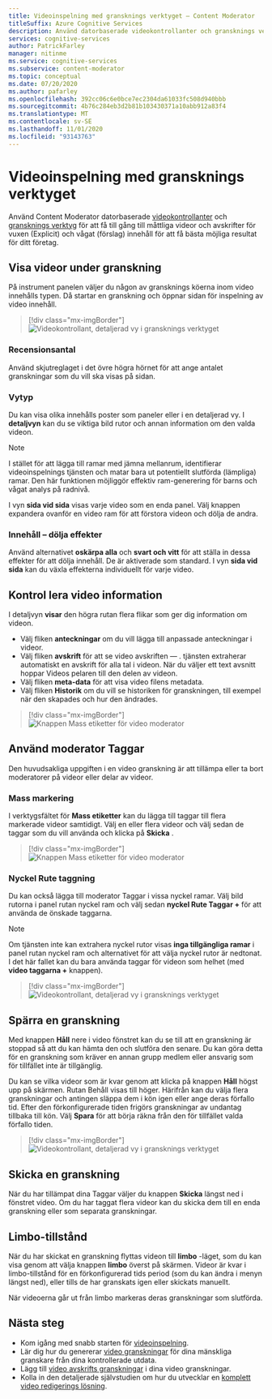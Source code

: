 ```yaml
---
title: Videoinspelning med gransknings verktyget – Content Moderator
titleSuffix: Azure Cognitive Services
description: Använd datorbaserade videokontrollanter och gransknings verktyget för att måttligt olämpligt innehåll
services: cognitive-services
author: PatrickFarley
manager: nitinme
ms.service: cognitive-services
ms.subservice: content-moderator
ms.topic: conceptual
ms.date: 07/20/2020
ms.author: pafarley
ms.openlocfilehash: 392cc06c6e0bce7ec2304da61033fc508d940bbb
ms.sourcegitcommit: 4b76c284eb3d2b81b103430371a10abb912a83f4
ms.translationtype: MT
ms.contentlocale: sv-SE
ms.lasthandoff: 11/01/2020
ms.locfileid: "93143763"
---
```

# <a name="video-moderation-with-the-review-tool"></a>Videoinspelning med gransknings verktyget

Använd Content Moderator datorbaserade [videokontrollanter](video-moderation-api.md) och [gransknings verktyg](Review-Tool-User-Guide/human-in-the-loop.md) för att få till gång till måttliga videor och avskrifter för vuxen (Explicit) och vågat (förslag) innehåll för att få bästa möjliga resultat för ditt företag.

## <a name="view-videos-under-review"></a>Visa videor under granskning

På instrument panelen väljer du någon av gransknings köerna inom video innehålls typen. Då startar en granskning och öppnar sidan för inspelning av video innehåll.

> [!div class="mx-imgBorder"]
> ![Videokontrollant, detaljerad vy i gransknings verktyget](./Review-Tool-User-Guide/images/video-moderation-detailed.png)

### <a name="review-count"></a>Recensionsantal

Använd skjutreglaget i det övre högra hörnet för att ange antalet granskningar som du vill ska visas på sidan.

### <a name="view-type"></a>Vytyp

Du kan visa olika innehålls poster som paneler eller i en detaljerad vy. I **detaljvyn** kan du se viktiga bild rutor och annan information om den valda videon. 

> [!NOTE]
> I stället för att lägga till ramar med jämna mellanrum, identifierar videoinspelnings tjänsten och matar bara ut potentiellt slutförda (lämpliga) ramar. Den här funktionen möjliggör effektiv ram-generering för barns och vågat analys på radnivå.

I vyn **sida vid sida** visas varje video som en enda panel. Välj knappen expandera ovanför en video ram för att förstora videon och dölja de andra.

### <a name="content-obscuring-effects"></a>Innehåll – dölja effekter

Använd alternativet **oskärpa alla** och **svart och vitt** för att ställa in dessa effekter för att dölja innehåll. De är aktiverade som standard. I vyn **sida vid sida** kan du växla effekterna individuellt för varje video.

## <a name="check-video-details"></a>Kontrol lera video information

I detaljvyn **visar** den högra rutan flera flikar som ger dig information om videon.

* Välj fliken **anteckningar** om du vill lägga till anpassade anteckningar i videor.
* Välj fliken **avskrift** för att se video avskriften &mdash; . tjänsten extraherar automatiskt en avskrift för alla tal i videon. När du väljer ett text avsnitt hoppar Videos pelaren till den delen av videon.
* Välj fliken **meta-data** för att visa video filens metadata.
* Välj fliken **Historik** om du vill se historiken för granskningen, till exempel när den skapades och hur den ändrades.

> [!div class="mx-imgBorder"]
> ![Knappen Mass etiketter för video moderator](./Review-Tool-User-Guide/images/video-moderation-video-details.png)

## <a name="apply-moderation-tags"></a>Använd moderator Taggar

Den huvudsakliga uppgiften i en video granskning är att tillämpa eller ta bort moderatorer på videor eller delar av videor.

### <a name="bulk-tagging"></a>Mass markering

I verktygsfältet för **Mass etiketter** kan du lägga till taggar till flera markerade videor samtidigt. Välj en eller flera videor och välj sedan de taggar som du vill använda och klicka på **Skicka** . 

> [!div class="mx-imgBorder"]
> ![Knappen Mass etiketter för video moderator](./Review-Tool-User-Guide/images/video-moderation-bulk-tags.png)


### <a name="key-frame-tagging"></a>Nyckel Rute taggning

Du kan också lägga till moderator Taggar i vissa nyckel ramar. Välj bild rutorna i panel rutan nyckel ram och välj sedan **nyckel Rute Taggar +** för att använda de önskade taggarna.

> [!NOTE]
> Om tjänsten inte kan extrahera nyckel rutor visas **inga tillgängliga ramar** i panel rutan nyckel ram och alternativet för att välja nyckel rutor är nedtonat. I det här fallet kan du bara använda taggar för videon som helhet (med **video taggarna +** knappen).

> [!div class="mx-imgBorder"]
> ![Videokontrollant, detaljerad vy i gransknings verktyget](./Review-Tool-User-Guide/images/video-moderation-tagging-options.png)

## <a name="put-a-review-on-hold"></a>Spärra en granskning

Med knappen **Håll** nere i video fönstret kan du se till att en granskning är stoppad så att du kan hämta den och slutföra den senare. Du kan göra detta för en granskning som kräver en annan grupp medlem eller ansvarig som för tillfället inte är tillgänglig. 

Du kan se vilka videor som är kvar genom att klicka på knappen **Håll** högst upp på skärmen. Rutan Behåll visas till höger. Härifrån kan du välja flera granskningar och antingen släppa dem i kön igen eller ange deras förfallo tid. Efter den förkonfigurerade tiden frigörs granskningar av undantag tillbaka till kön. Välj **Spara** för att börja räkna från den för tillfället valda förfallo tiden.

> [!div class="mx-imgBorder"]
> ![Videokontrollant, detaljerad vy i gransknings verktyget](./Review-Tool-User-Guide/images/video-moderation-hold.png)

## <a name="submit-a-review"></a>Skicka en granskning

När du har tillämpat dina Taggar väljer du knappen **Skicka** längst ned i fönstret video. Om du har taggat flera videor kan du skicka dem till en enda granskning eller som separata granskningar.

## <a name="limbo-state"></a>Limbo-tillstånd

När du har skickat en granskning flyttas videon till **limbo** -läget, som du kan visa genom att välja knappen **limbo** överst på skärmen. Videor är kvar i limbo-tillstånd för en förkonfigurerad tids period (som du kan ändra i menyn längst ned), eller tills de har granskats igen eller skickats manuellt.

När videoerna går ut från limbo markeras deras granskningar som slutförda.

## <a name="next-steps"></a>Nästa steg

- Kom igång med snabb starten för [videoinspelning](video-moderation-api.md).
- Lär dig hur du genererar [video granskningar](video-reviews-quickstart-dotnet.md) för dina mänskliga granskare från dina kontrollerade utdata.
- Lägg till [video avskrifts granskningar](video-transcript-reviews-quickstart-dotnet.md) i dina video granskningar.
- Kolla in den detaljerade självstudien om hur du utvecklar en [komplett video redigerings lösning](video-transcript-moderation-review-tutorial-dotnet.md).